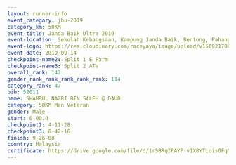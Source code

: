 ```yaml
---
layout: runner-info 
event_category: jbu-2019 
category_km: 50KM 
event-title: Janda Baik Ultra 2019 
event-location: Sekolah Kebangsaan, Kampung Janda Baik, Bentong, Pahang, Malaysia 
event-logo: https://res.cloudinary.com/raceyaya/image/upload/v1569217009/logo/janda-baik_vch1pc.jpg 
event-date: 2019-09-14 
checkpoint-name2: Split 1 E Farm 
checkpoint-name3: Split 2 ATV 
overall_rank: 147
gender_rank_rank_rank_rank_rank: 114
category_rank: 47
bib: 52011
name: SHAHRUL NAZRI BIN SALEH @ DAUD
category: 50KM Men Veteran
gender: Male
start: 0-00.0
checkpoint2: 4-11-28
checkpoint3: 8-42-16
finish: 9-26-08
country: Malaysia
certificate: https://drive.google.com/file/d/1r5BRqIPAYP-v1X8YTLoisOFqM4lQje3p/view?usp=sharing
---
```

